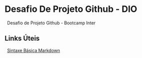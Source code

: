 # Desafio De Projeto Github - DIO

&nbsp;
Desafio de Projeto Github - Bootcamp Inter
## Links Úteis

&nbsp;
[Sintaxe Básica Markdown](https://www.markdownguide.org/basic-syntax/)
